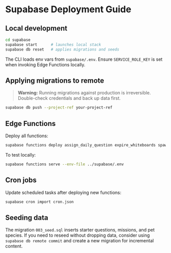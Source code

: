 # Supabase Deployment Guide

## Local development

```bash
cd supabase
supabase start      # launches local stack
supabase db reset   # applies migrations and seeds
```

The CLI loads env vars from `supabase/.env`. Ensure `SERVICE_ROLE_KEY` is set when invoking Edge Functions locally.

## Applying migrations to remote

> **Warning:** Running migrations against production is irreversible. Double-check credentials and back up data first.

```bash
supabase db push --project-ref your-project-ref
```

## Edge Functions

Deploy all functions:

```bash
supabase functions deploy assign_daily_question expire_whiteboards spawn_random_event send_push
```

To test locally:

```bash
supabase functions serve --env-file ../supabase/.env
```

## Cron jobs

Update scheduled tasks after deploying new functions:

```bash
supabase cron import cron.json
```

## Seeding data

The migration `003_seed.sql` inserts starter questions, missions, and pet species. If you need to reseed without dropping data, consider using `supabase db remote commit` and create a new migration for incremental content.

